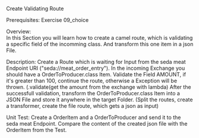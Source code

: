 Create Validating Route

Prerequisites: Exercise 09_choice

Overview: <br>
In this Section you will learn how to create a camel route, which is validating a specific field of the incomming class.
And transform this one item in a json File.

Description:
Create a Route which is waiting for Input from the seda meat Endpoint URI ("seda://meat_order_entry").
In the incoming Exchange you should have a OrderToProducer.class Item.
Validate the Field AMOUNT, if it's greater than 100, continue the route, otherwise a Exception will be thrown. (.validate(get the amount from the exchange with lambda)
After the successfull validation, transform the OrderToProducer.class Item into a JSON File and store it anywhere in the target Folder. (Split the routes, create a transformer, create the file route, which gets a json as input)

Unit Test:
Create a OrderItem and a OrderToProducer and send it to the seda meat Endpoint.
Compare the content of the created json file with the OrderItem from the Test.
